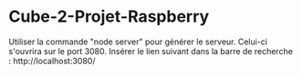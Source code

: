 # Cube-2-Projet-Raspberry

Utiliser la commande "node server" pour générer le serveur. Celui-ci s'ouvrira sur le port 3080. Insérer le lien suivant dans la barre de recherche : http://localhost:3080/ 

